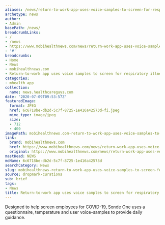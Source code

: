 ```yaml
---
aliases: /news/return-to-work-app-uses-voice-samples-to-screen-for-respiratory-illness-symptoms
archetype: news
author:
- Admin
basePath: /news/
breadcrumbLinks:
- /
- /news
- https://www.mobihealthnews.com/news/return-work-app-uses-voice-samples-screen-respiratory-illness-symptoms
- '#'
breadcrumbs:
- Home
- News
- mobihealthnews.com
- Return-to-work app uses voice samples to screen for respiratory illness symptoms
categories:
- mhealth app
collection:
  name: news.healthcareguys.com
date: '2020-07-09T09:53:57Z'
featuredImage:
  format: JPEG
  href: 6c6718be-db2d-5c7f-8725-1e416a42573d-fi.jpeg
  mime_type: image/jpeg
  size:
  - 712
  - 400
imagePath: mobihealthnews.com-return-to-work-app-uses-voice-samples-to-screen-for-respiratory-illness-symptoms
link:
  brand: mobihealthnews.com
  href: https://www.mobihealthnews.com/news/return-work-app-uses-voice-samples-screen-respiratory-illness-symptoms
  original: https://www.mobihealthnews.com/news/return-work-app-uses-voice-samples-screen-respiratory-illness-symptoms
mastHead: NEWS
mdName: 6c6718be-db2d-5c7f-8725-1e416a42573d
searchCategory: News
slug: mobihealthnews-return-to-work-app-uses-voice-samples-to-screen-for-respiratory-illness-symptoms
source: dropmark-curations
sub: brief
tags:
- News
title: Return-to-work app uses voice samples to screen for respiratory illness symptoms
---
```


Designed to help screen employees for COVID-19, Sonde One uses a questionnaire, temperature and user voice-samples to provide daily guidance.